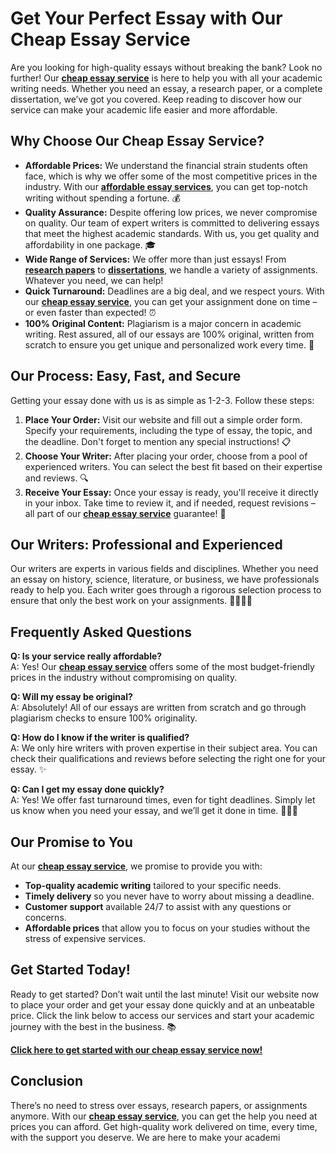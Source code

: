 # Get Your Perfect Essay with Our Cheap Essay Service

Are you looking for high-quality essays without breaking the bank? Look no further! Our [**cheap essay service**](https://tinyurl.com/topessay?keyword=cheap+essay+service) is here to help you with all your academic writing needs. Whether you need an essay, a research paper, or a complete dissertation, we’ve got you covered. Keep reading to discover how our service can make your academic life easier and more affordable.

## Why Choose Our Cheap Essay Service?

- **Affordable Prices:** We understand the financial strain students often face, which is why we offer some of the most competitive prices in the industry. With our [**affordable essay services**](https://tinyurl.com/topessay?keyword=cheap+essay+service), you can get top-notch writing without spending a fortune. 💰
- **Quality Assurance:** Despite offering low prices, we never compromise on quality. Our team of expert writers is committed to delivering essays that meet the highest academic standards. With us, you get quality and affordability in one package. 🎓
- **Wide Range of Services:** We offer more than just essays! From [**research papers**](https://tinyurl.com/topessay?keyword=cheap+essay+service) to [**dissertations**](https://tinyurl.com/topessay?keyword=cheap+essay+service), we handle a variety of assignments. Whatever you need, we can help!
- **Quick Turnaround:** Deadlines are a big deal, and we respect yours. With our [**cheap essay service**](https://tinyurl.com/topessay?keyword=cheap+essay+service), you can get your assignment done on time – or even faster than expected! ⏰
- **100% Original Content:** Plagiarism is a major concern in academic writing. Rest assured, all of our essays are 100% original, written from scratch to ensure you get unique and personalized work every time. 📜

## Our Process: Easy, Fast, and Secure

Getting your essay done with us is as simple as 1-2-3. Follow these steps:

1. **Place Your Order:** Visit our website and fill out a simple order form. Specify your requirements, including the type of essay, the topic, and the deadline. Don't forget to mention any special instructions! 📋
2. **Choose Your Writer:** After placing your order, choose from a pool of experienced writers. You can select the best fit based on their expertise and reviews. 🔍
3. **Receive Your Essay:** Once your essay is ready, you'll receive it directly in your inbox. Take time to review it, and if needed, request revisions – all part of our [**cheap essay service**](https://tinyurl.com/topessay?keyword=cheap+essay+service) guarantee! 📨

## Our Writers: Professional and Experienced

Our writers are experts in various fields and disciplines. Whether you need an essay on history, science, literature, or business, we have professionals ready to help you. Each writer goes through a rigorous selection process to ensure that only the best work on your assignments. 👩‍🏫👨‍🏫

## Frequently Asked Questions

**Q: Is your service really affordable?**  
A: Yes! Our [**cheap essay service**](https://tinyurl.com/topessay?keyword=cheap+essay+service) offers some of the most budget-friendly prices in the industry without compromising on quality.

**Q: Will my essay be original?**  
A: Absolutely! All of our essays are written from scratch and go through plagiarism checks to ensure 100% originality.

**Q: How do I know if the writer is qualified?**  
A: We only hire writers with proven expertise in their subject area. You can check their qualifications and reviews before selecting the right one for your essay. ✨

**Q: Can I get my essay done quickly?**  
A: Yes! We offer fast turnaround times, even for tight deadlines. Simply let us know when you need your essay, and we’ll get it done in time. 🏃‍♀️💨

## Our Promise to You

At our [**cheap essay service**](https://tinyurl.com/topessay?keyword=cheap+essay+service), we promise to provide you with:

- **Top-quality academic writing** tailored to your specific needs.
- **Timely delivery** so you never have to worry about missing a deadline.
- **Customer support** available 24/7 to assist with any questions or concerns.
- **Affordable prices** that allow you to focus on your studies without the stress of expensive services.

## Get Started Today!

Ready to get started? Don’t wait until the last minute! Visit our website now to place your order and get your essay done quickly and at an unbeatable price. Click the link below to access our services and start your academic journey with the best in the business. 📚

[**Click here to get started with our cheap essay service now!**](https://tinyurl.com/topessay?keyword=cheap+essay+service)

## Conclusion

There’s no need to stress over essays, research papers, or assignments anymore. With our [**cheap essay service**](https://tinyurl.com/topessay?keyword=cheap+essay+service), you can get the help you need at prices you can afford. Get high-quality work delivered on time, every time, with the support you deserve. We are here to make your academi
